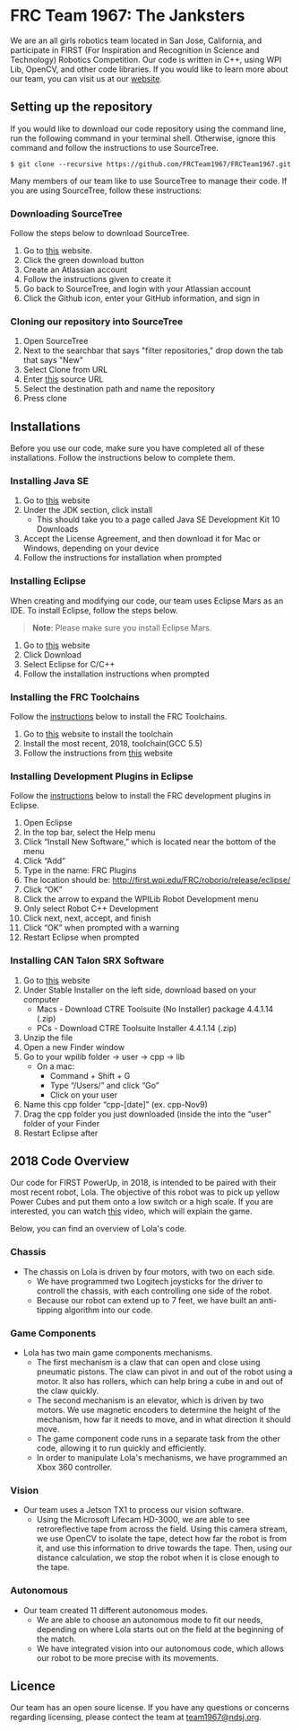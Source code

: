 # FRC Team 1967: The Janksters

We are an all girls robotics team located in San Jose, California, and participate in FIRST (For Inspiration and Recognition in Science and Technology) Robotics Competition. Our code is written in C++, using WPI Lib, OpenCV, and other code libraries. If you would like to learn more about our team, you can visit us at our [website](http://team1967.ndsj.org).

## Setting up the repository

If you would like to download our code repository using the command line, run the following command in your terminal shell. Otherwise, ignore this command and follow the instructions to use SourceTree.

    $ git clone --recursive https://github.com/FRCTeam1967/FRCTeam1967.git

Many members of our team like to use SourceTree to manage their code. If you are using SourceTree, follow these instructions:

### Downloading SourceTree

Follow the steps below to download SourceTree.

1. Go to [this](https://www.sourcetreeapp.com/) website.
2. Click the green download button
3. Create an Atlassian account
4. Follow the instructions given to create it
5. Go back to SourceTree, and login with your Atlassian account
6. Click the Github icon, enter your GitHub information, and sign in

### Cloning our repository into SourceTree

1. Open SourceTree
2. Next to the searchbar that says "filter repositories," drop down the tab that says "New"
3. Select Clone from URL
4. Enter [this](https://github.com/FRCTeam1967/FRCTeam1967.git) source URL
5. Select the destination path and name the repository
6. Press clone

## Installations

Before you use our code, make sure you have completed all of these installations. Follow the instructions below to complete them.

### Installing Java SE

1. Go to [this](http://www.oracle.com/technetwork/java/javase/downloads/index.html) website
2. Under the JDK section, click install
    * This should take you to a page called Java SE Development Kit 10 Downloads
3. Accept the License Agreement, and then download it for Mac or Windows, depending on your device
4. Follow the instructions for installation when prompted

### Installing Eclipse

When creating and modifying our code, our team uses Eclipse Mars as an IDE. To install Eclipse, follow the steps below.
> **Note**: Please make sure you install Eclipse Mars.

1. Go to [this](https://eclipse.org/mars/) website
2. Click Download
3. Select Eclipse for C/C++
4. Follow the installation instructions when prompted

### Installing the FRC Toolchains

Follow the [instructions](https://wpilib.screenstepslive.com/s/4485/m/13810/l/145002-installing-eclipse-c-java#installing_the_c_toolchains_c_teams_only) below to install the FRC Toolchains. 

1. Go to [this](http://first.wpi.edu/FRC/roborio/toolchains/) website to install the toolchain
2. Install the most recent, 2018, toolchain(GCC 5.5)
3. Follow the instructions from [this](https://wpilib.screenstepslive.com/s/4485/m/13810/l/145002-installing-eclipse-c-java#installing_the_c_toolchains_c_teams_only) website

### Installing Development Plugins in Eclipse

Follow the [instructions](https://wpilib.screenstepslive.com/s/4485/m/13810/l/145002-installing-eclipse-c-java#Installing-the-development-plugins---Option-1:-Onl) below to install the FRC development plugins in Eclipse.

1. Open Eclipse
2. In the top bar, select the Help menu
3. Click “Install New Software,” which is located near the bottom of the menu
4. Click “Add”
5. Type in the name: FRC Plugins
6. The location should be: http://first.wpi.edu/FRC/roborio/release/eclipse/ 
7. Click “OK”
8. Click the arrow to expand the WPILib Robot Development menu
9. Only select Robot C++ Development
10. Click next, next, accept, and finish
11. Click “OK” when prompted with a warning
12. Restart Eclipse when prompted

### Installing CAN Talon SRX Software

1. Go to [this](http://www.ctr-electronics.com/control-system/hro.html#product_tabs_technical_resources) website
2. Under Stable Installer on the left side, download based on your computer
    * Macs - Download CTRE Toolsuite (No Installer) package 4.4.1.14 (.zip)
    * PCs - Download CTRE Toolsuite Installer 4.4.1.14 (.zip)
3. Unzip the file
4. Open a new Finder window
5. Go to your wpilib folder -> user -> cpp -> lib
    * On a mac: 
        * Command + Shift + G
        * Type “/Users/” and click “Go”
        * Click on your user
6. Name this cpp folder “cpp-[date]” (ex. cpp-Nov9)
7. Drag the cpp folder you just downloaded (inside the into the “user” folder of your Finder
8. Restart Eclipse after

## 2018 Code Overview

Our code for FIRST PowerUp, in 2018, is intended to be paired with their most recent robot, Lola. The objective of this robot was to pick up yellow Power Cubes and put them onto a low switch or a high scale. If you are interested, you can watch [this](https://www.youtube.com/watch?v=HZbdwYiCY74) video, which will explain the game.

Below, you can find an overview of Lola's code.

### Chassis

* The chassis on Lola is driven by four motors, with two on each side.
    * We have programmed two Logitech joysticks for the driver to controll the chassis, with each controlling one side of the robot.
    * Because our robot can extend up to 7 feet, we have built an anti-tipping algorithm into our code. 

### Game Components

* Lola has two main game components mechanisms.
    * The first mechanism is a claw that can open and close using pneumatic pistons. The claw can pivot in and out of the robot using a motor. It also has rollers, which can help bring a cube in and out of the claw quickly. 
    * The second mechanism is an elevator, which is driven by two motors. We use magnetic encoders to determine the height of the mechanism, how far it needs to move, and in what direction it should move. 
    * The game component code runs in a separate task from the other code, allowing it to run quickly and efficiently.
    * In order to manipulate Lola's mechanisms, we have programmed an Xbox 360 controller.

### Vision

* Our team uses a Jetson TX1 to process our vision software. 
    * Using the Microsoft Lifecam HD-3000, we are able to see retroreflective tape from across the field. Using this camera stream, we use OpenCV to isolate the tape, detect how far the robot is from it, and use this information to drive towards the tape. Then, using our distance calculation, we stop the robot when it is close enough to the tape.

### Autonomous

* Our team created 11 different autonomous modes. 
    * We are able to choose an autonomous mode to fit our needs, depending on where Lola starts out on the field at the beginning of the match.
    * We have integrated vision into our autonomous code, which allows our robot to be more precise with its movements.

## Licence

Our team has an open soure license. If you have any questions or concerns regarding licensing, please contect the team at team1967@ndsj.org.
